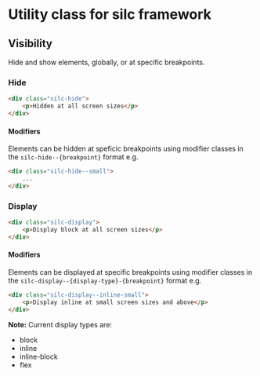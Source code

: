 # Utility class for silc framework

## Visibility
Hide and show elements, globally, or at specific breakpoints.

### Hide
```html
<div class="silc-hide">
    <p>Hidden at all screen sizes</p>
</div>
```

#### Modifiers
Elements can be hidden at speficic breakpoints using modifier classes in the `silc-hide--{breakpoint}` format e.g.
```html
<div class="silc-hide--small">
    ...
</div>
```

### Display
```html
<div class="silc-display">
    <p>Display block at all screen sizes</p>
</div>
```

#### Modifiers
Elements can be displayed at specific breakpoints using modifier classes in the `silc-display--{display-type}-{breakpoint}` format e.g.
```html
<div class="silc-display--inline-small">
    <p>Display inline at small screen sizes and above</p>
</div>
```
__Note:__ Current display types are:
 - block
 - inline
 - inline-block
 - flex
